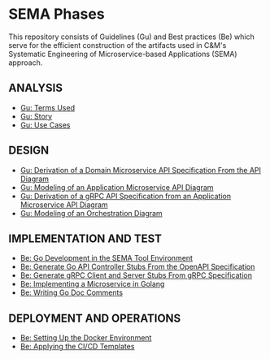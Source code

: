 # SEMA Phases
This repository consists of Guidelines (Gu) and Best practices (Be) which serve for the efficient construction of the artifacts used in C&M's Systematic Engineering of
Microservice-based Applications (SEMA) approach.

## ANALYSIS
- [Gu: Terms Used](pages/gu_terms_used.md)  
- [Gu: Story](pages/gu_story.md)
- [Gu: Use Cases](pages/gu_use_cases.md)

## DESIGN
- [Gu: Derivation of a Domain Microservice API Specification From the API Diagram](pages/gu_derivation_of_a_domain_microservice_api_specification_from_the_api_diagram.md) 
- [Gu: Modeling of an Application Microservice API Diagram](pages/gu_modeling_of_an_application_microservice_api_diagram.md) 
- [Gu: Derivation of a gRPC API Specification from an Application Microservice API Diagram](pages/gu_derivation_of_a_grpc_api_specification_from_an_application_microservice_api_diagram.md) 
- [Gu: Modeling of an Orchestration Diagram](pages/gu_modeling_of_an_orchestration_diagram.md) 

## IMPLEMENTATION AND TEST
- [Be: Go Development in the SEMA Tool Environment](pages/be_go_development_in_the_sema_tool_environment.md)
- [Be: Generate Go API Controller Stubs From the OpenAPI Specification](pages/be_generate_go_api_controller_stubs_from_the_openapi_specification.md)
- [Be:  Generate gRPC Client and Server Stubs From gRPC Specification](pages/be_generate_grpc_client_and_server_stubs_from_grpc_spec.md)
- [Be: Implementing a Microservice in Golang](pages/be_implementing_a_microservice_in_golang.md)
- [Be: Writing Go Doc Comments](pages/be_writing_go_doc_comments.md)

## DEPLOYMENT AND OPERATIONS
- [Be: Setting Up the Docker Environment](pages/be_setting_up_the_docker_environment.md)
- [Be: Applying the CI/CD Templates](pages/be_applying_the_cicd_templates.md)
